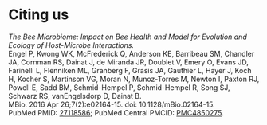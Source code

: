 # Citing us

_The Bee Microbiome: Impact on Bee Health and Model for Evolution and Ecology of
Host-Microbe Interactions._  
Engel P, Kwong WK, McFrederick Q, Anderson KE, Barribeau SM, Chandler JA,
Cornman RS, Dainat J, de Miranda JR, Doublet V, Emery O, Evans JD, Farinelli L,
Flenniken ML, Granberg F, Grasis JA, Gauthier L, Hayer J, Koch H, Kocher S,
Martinson VG, Moran N, Munoz-Torres M, Newton I, Paxton RJ, Powell E, Sadd BM,
Schmid-Hempel P, Schmid-Hempel R, Song SJ, Schwarz RS, vanEngelsdorp D, Dainat B.  
MBio. 2016 Apr 26;7(2):e02164-15. doi: 10.1128/mBio.02164-15.  
PubMed PMID: [27118586](https://www.ncbi.nlm.nih.gov/pubmed/27118586); PubMed Central PMCID: [PMC4850275](https://europepmc.org/abstract/pmc/pmc4850275).
